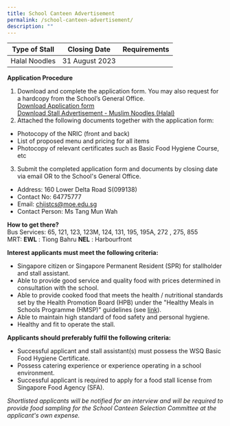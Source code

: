 ```yaml
---
title: School Canteen Advertisement
permalink: /school-canteen-advertisement/
description: ""
---
```

| Type of Stall | Closing Date | Requirements |
| -------- | -------- | -------- |
| Halal Noodles     | 31 August 2023     |      |


**Application Procedure**

1. Download and complete the application form. You may also request for a hardcopy from the School’s General Office.<br>
[Download Application form](/files/School%20Canteen%20Advertisements/application%20form.pdf)<br>[Download Stall Advertisement - Muslim Noodles (Halal)](/files/School%20Canteen%20Advertisements/stall%20advertisement%20-%20muslim%20noodles%20(halal)%20stall.pdf)
2. Attached the following documents together with the application form:
* Photocopy of the NRIC (front and back)
* List of proposed menu and pricing for all items
* Photocopy of relevant certificates such as Basic Food Hygiene Course, etc
3. Submit the completed application form and documents by closing date via email OR to the School's General Office.
 * Address: 160 Lower Delta Road S(099138)
* Contact No: 64775777
* Email: chijstcs@moe.edu.sg
* Contact Person: Ms Tang Mun Wah

**How to get there?**
<br>Bus Services:
65, 121, 123, 123M, 124, 131, 195, 195A, 272 , 275, 855
<br>MRT:
**EWL** : Tiong Bahru
**NEL** : Harbourfront

**Interest applicants must meet the following criteria:**
* Singapore citizen or Singapore Permanent Resident (SPR) for stallholder and stall assistant.
* Able to provide good service and quality food with prices determined in consultation with the school.
* Able to provide cooked food that meets the health / nutritional standards set by the Health Promotion Board (HPB) under the "Healthy Meals in Schools Programme (HMSP)" guidelines (see [link](https://www.hpb.gov.sg/schools/school-programmes/healthy-meals-in-schools-programme)).
* Able to maintain high standard of food safety and personal hygiene.
* Healthy and fit to operate the stall.


**Applicants should preferably fulfil the following criteria:**
* Successful applicant and stall assistant(s) must possess the WSQ Basic Food Hygiene Certificate.
* Possess catering experience or experience operating in a school environment.
* Successful applicant is required to apply for a food stall license from Singapore Food Agency (SFA).


*Shortlisted applicants will be notified for an interview and will be required to provide food sampling for the School Canteen Selection Committee at the applicant's own expense.*